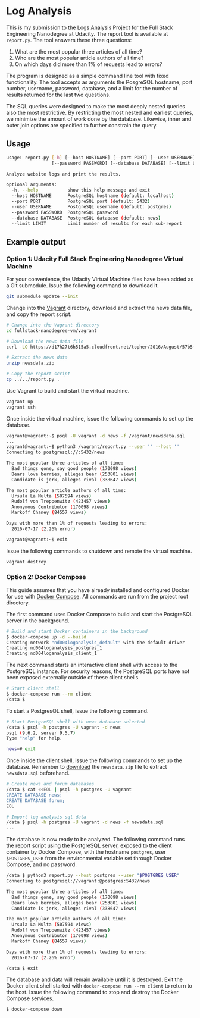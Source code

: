 # Log Analysis

This is my submission to the Logs Analysis Project for the Full Stack
Engineering Nanodegree at Udacity. The report tool is available at
`report.py`. The tool answers these three questions:

  1. What are the most popular three articles of all time?
  2. Who are the most popular article authors of all time?
  3. On which days did more than 1% of requests lead to errors?

The program is designed as a simple command line tool with fixed
functionality. The tool accepts as arguments the PosgreSQL hostname, port
number, username, password, database, and a limit for the number of results
returned for the last two questions.

The SQL queries were designed to make the most deeply nested queries also
the most restrictive. By restricting the most nested and earliest queries,
we minimize the amount of work done by the database. Likewise, inner and
outer join options are specified to further constrain the query.


## Usage

```sh
usage: report.py [-h] [--host HOSTNAME] [--port PORT] [--user USERNAME]
                 [--password PASSWORD] [--database DATABASE] [--limit LIMIT]

Analyze website logs and print the results.

optional arguments:
  -h, --help           show this help message and exit
  --host HOSTNAME      PostgreSQL hostname (default: localhost)
  --port PORT          PostgreSQL port (default: 5432)
  --user USERNAME      PostgreSQL username (default: postgres)
  --password PASSWORD  PostgreSQL password
  --database DATABASE  PostgreSQL database (default: news)
  --limit LIMIT        Limit number of results for each sub-report
```


## Example output

### Option 1: Udacity Full Stack Engineering Nanodegree Virtual Machine

For your convenience, the Udacity Virtual Machine files have been added as
a Git submodule. Issue the following command to download it.

```sh
git submodule update --init
```

Change into the [Vagrant][vagrant] directory, download and extract the news
data file, and copy the report script.

```sh
# Change into the Vagrant directory
cd fullstack-nanodegree-vm/vagrant

# Download the news data file
curl -LO https://d17h27t6h515a5.cloudfront.net/topher/2016/August/57b5f748_newsdata/newsdata.zip

# Extract the news data
unzip newsdata.zip

# Copy the report script
cp ../../report.py .
```

Use Vagrant to build and start the virtual machine.

```sh
vagrant up
vagrant ssh
```

Once inside the virtual machine, issue the following commands to set up the
database.

```sh
vagrant@vagrant:~$ psql -U vagrant -d news -f /vagrant/newsdata.sql
...
vagrant@vagrant:~$ python3 /vagrant/report.py --user '' --host ''
Connecting to postgresql://:5432/news

The most popular three articles of all time:
  Bad things gone, say good people (170098 views)
  Bears love berries, alleges bear (253801 views)
  Candidate is jerk, alleges rival (338647 views)

The most popular article authors of all time:
  Ursula La Multa (507594 views)
  Rudolf von Treppenwitz (423457 views)
  Anonymous Contributor (170098 views)
  Markoff Chaney (84557 views)

Days with more than 1% of requests leading to errors:
  2016-07-17 (2.26% error)

vagrant@vagrant:~$ exit
```

Issue the following commands to shutdown and remote the virtual machine.

```sh
vagrant destroy
```


### Option 2: Docker Compose

This guide assumes that you have already installed and configured Docker for
use with [Docker Compose][docker-compose]. All commands are run from the project root
directory.

The first command uses Docker Compose to build and start the PostgreSQL
server in the background.

```sh
# Build and start Docker containers in the background
$ docker-compose up -d --build
Creating network "nd004loganalysis_default" with the default driver
Creating nd004loganalysis_postgres_1
Creating nd004loganalysis_client_1
```

The next command starts an interactive client shell with access to the
PostgreSQL instance. For security reasons, the PostgreSQL ports have not
been exposed externally outside of these client shells.

```sh
# Start client shell
$ docker-compose run --rm client
/data $
```

To start a PostgresQL shell, issue the following command.

```sh
# Start PostgreSQL shell with news database selected
/data $ psql -h postgres -U vagrant -d news
psql (9.6.2, server 9.5.7)
Type "help" for help.

news=# exit
```

Once inside the client shell, issue the following commands to set up the
database. Remember to [download][] the `newsdata.zip` file to extract
`newsdata.sql` beforehand.

```sh
# Create news and forum databases
/data $ cat <<EOL | psql -h postgres -U vagrant
CREATE DATABASE news;
CREATE DATABASE forum;
EOL

# Import log analysis sql data
/data $ psql -h postgres -U vagrant -d news -f newsdata.sql
...
```

The database is now ready to be analyzed. The following command runs the
report script using the PostgreSQL server, exposed to the client container
by Docker Compose, with the hostname `postgres`, user `$POSTGRES_USER` from
the environmental variable set through Docker Compose, and no password.

```sh
/data $ python3 report.py --host postgres --user "$POSTGRES_USER"
Connecting to postgresql://vagrant:@postgres:5432/news

The most popular three articles of all time:
  Bad things gone, say good people (170098 views)
  Bears love berries, alleges bear (253801 views)
  Candidate is jerk, alleges rival (338647 views)

The most popular article authors of all time:
  Ursula La Multa (507594 views)
  Rudolf von Treppenwitz (423457 views)
  Anonymous Contributor (170098 views)
  Markoff Chaney (84557 views)

Days with more than 1% of requests leading to errors:
  2016-07-17 (2.26% error)

/data $ exit
```

The database and data will remain available until it is destroyed. Exit the
Docker client shell started with `docker-compose run --rm client` to return
to the host. Issue the following command to stop and destroy the Docker
Compose services.

```sh
$ docker-compose down
```


[vagrant]: https://www.vagrantup.com
[vagrant-env]: https://github.com/udacity/fullstack-nanodegree-vm
[docker-compose]: https://docs.docker.com/compose/
[download]: https://d17h27t6h515a5.cloudfront.net/topher/2016/August/57b5f748_newsdata/newsdata.zip
